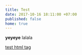 ```yaml
---
title: Test
date: 2017-10-16 18:11:00 +07:00
published: false
home: true
---
```


**yeyeye** lalala

<a href="#">test html tag</a>